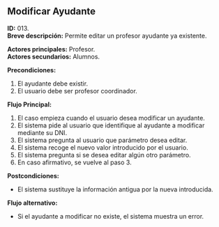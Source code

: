 ## Modificar Ayudante

**ID:** 013.  
**Breve descripción:** Permite editar un profesor ayudante ya existente.

**Actores principales:** Profesor.  
**Actores secundarios:** Alumnos.

**Precondiciones:**

1. El ayudante debe existir.
2. El usuario debe ser profesor coordinador.


**Flujo Principal:**

1. El caso empieza cuando el usuario desea modificar un ayudante.
2. El sistema pide al usuario que identifique al ayudante a modificar mediante su DNI.
3. El sistema pregunta al usuario que parámetro desea editar.
4. El sistema recoge el nuevo valor introducido por el usuario.
5. El sistema pregunta si se desea editar algún otro parámetro.
6. En caso afirmativo, se vuelve al paso 3.

**Postcondiciones:**

* El sistema sustituye la información antigua por la nueva introducida.

**Flujo alternativo:**

* Si el ayudante a modificar no existe, el sistema muestra un error.
